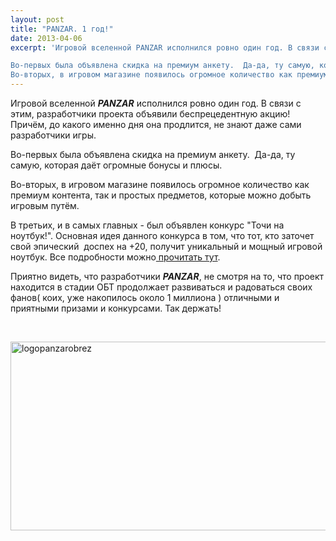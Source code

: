 ```yaml
---
layout: post
title: "PANZAR. 1 год!"
date: 2013-04-06
excerpt: 'Игровой вселенной PANZAR исполнился ровно один год. В связи с этим, разработчики проекта объявили беспрецедентную акцию! Причём, до какого именно дня она продлится, не знают даже сами разработчики игры.

Во-первых была объявлена скидка на премиум анкету.  Да-да, ту самую, которая даёт огромные бонусы и плюсы.
Во-вторых, в игровом магазине появилось огромное количество как премиум контента, так и простых предметов, которые можно добыть игровым путём...'
---
```


Игровой вселенной <em><strong>PANZAR</strong> </em>исполнился ровно один год. В связи с этим, разработчики проекта объявили беспрецедентную акцию! Причём, до какого именно дня она продлится, не знают даже сами разработчики игры.

Во-первых была объявлена скидка на премиум анкету.  Да-да, ту самую, которая даёт огромные бонусы и плюсы.

Во-вторых, в игровом магазине появилось огромное количество как премиум контента, так и простых предметов, которые можно добыть игровым путём.

В третьих, и в самых главных - был объявлен конкурс "Точи на ноутбук!". Основная идея данного конкурса в том, что тот, кто заточет свой эпический  доспех на +20, получит уникальный и мощный игровой ноутбук. Все подробности можно<a href="http://www.panzar.ru/forum/viewtopic.php?f=8&amp;t=10160"> прочитать тут</a>.

Приятно видеть, что разработчики <em><strong>PANZAR</strong></em>, не смотря на то, что проект находится в стадии ОБТ продолжает развиваться и радоваться своих фанов( коих, уже накопилось около 1 миллиона ) отличными и приятными призами и конкурсами. Так держать!

&nbsp;

<a href="http://gamersoul.ru/wp-content/uploads/2013/04/logopanzarobrez.png"><img class="size-full wp-image-1892 aligncenter" alt="logopanzarobrez" src="http://gamersoul.ru/wp-content/uploads/2013/04/logopanzarobrez.png" width="687" height="302" /></a>